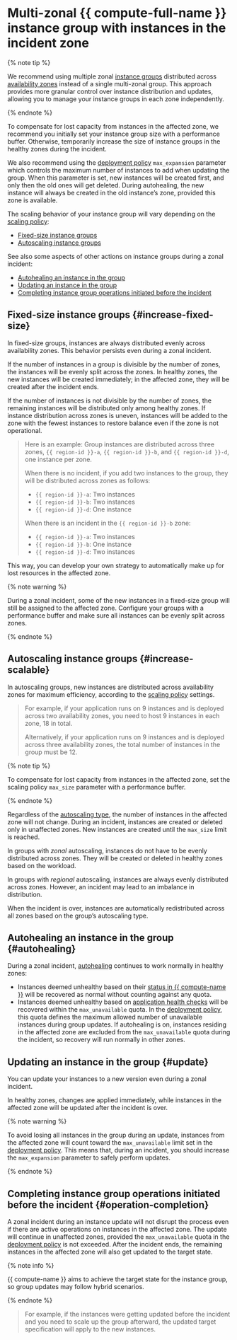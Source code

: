 # Multi-zonal {{ compute-full-name }} instance group with instances in the incident zone

{% note tip %}

We recommend using multiple zonal [instance groups](../index.md) distributed across [availability zones](../../../../overview/concepts/geo-scope.md) instead of a single multi-zonal group. This approach provides more granular control over instance distribution and updates, allowing you to manage your instance groups in each zone independently.

{% endnote %}

To compensate for lost capacity from instances in the affected zone, we recommend you initially set your instance group size with a performance buffer. Otherwise, temporarily increase the size of instance groups in the healthy zones during the incident.

We also recommend using the [deployment policy](../policies/deploy-policy.md) `max_expansion` parameter which controls the maximum number of instances to add when updating the group. When this parameter is set, new instances will be created first, and only then the old ones will get deleted. During autohealing, the new instance will always be created in the old instance’s zone, provided this zone is available.

The scaling behavior of your instance group will vary depending on the [scaling policy](../policies/scale-policy.md):

* [Fixed-size instance groups](#increase-fixed-size)
* [Autoscaling instance groups](#increase-scalable)

See also some aspects of other actions on instance groups during a zonal incident:

* [Autohealing an instance in the group](#autohealing)
* [Updating an instance in the group](#update)
* [Completing instance group operations initiated before the incident](#operation-completion)

## Fixed-size instance groups {#increase-fixed-size}

In fixed-size groups, instances are always distributed evenly across availability zones. This behavior persists even during a zonal incident.

If the number of instances in a group is divisible by the number of zones, the instances will be evenly split across the zones. In healthy zones, the new instances will be created immediately; in the affected zone, they will be created after the incident ends.

If the number of instances is not divisible by the number of zones, the remaining instances will be distributed only among healthy zones. If instance distribution across zones is uneven, instances will be added to the zone with the fewest instances to restore balance even if the zone is not operational.

> Here is an example: Group instances are distributed across three zones, `{{ region-id }}-a`, `{{ region-id }}-b`, and `{{ region-id }}-d`, one instance per zone.
>
> When there is no incident, if you add two instances to the group, they will be distributed across zones as follows:
> * `{{ region-id }}-a`: Two instances
> * `{{ region-id }}-b`: Two instances
> * `{{ region-id }}-d`: One instance
> 
> When there is an incident in the `{{ region-id }}-b` zone:
> * `{{ region-id }}-a`: Two instances
> * `{{ region-id }}-b`: One instance
> * `{{ region-id }}-d`: Two instances

This way, you can develop your own strategy to automatically make up for lost resources in the affected zone.

{% note warning %}

During a zonal incident, some of the new instances in a fixed-size group will still be assigned to the affected zone. Configure your groups with a performance buffer and make sure all instances can be evenly split across zones.

{% endnote %}

## Autoscaling instance groups {#increase-scalable}

In autoscaling groups, new instances are distributed across availability zones for maximum efficiency, according to the [scaling policy](../policies/scale-policy.md#auto-scale-policy) settings.

> For example, if your application runs on 9 instances and is deployed across two availability zones, you need to host 9 instances in each zone, 18 in total.
> 
> Alternatively, if your application runs on 9 instances and is deployed across three availability zones, the total number of instances in the group must be 12.

{% note tip %}

To compensate for lost capacity from instances in the affected zone, set the scaling policy `max_size` parameter with a performance buffer.

{% endnote %}

Regardless of the [autoscaling type](../scale.md#auto-scale-type), the number of instances in the affected zone will not change. During an incident, instances are created or deleted only in unaffected zones. New instances are created until the `max_size` limit is reached.

In groups with _zonal_ autoscaling, instances do not have to be evenly distributed across zones. They will be created or deleted in healthy zones based on the workload.

In groups with _regional_ autoscaling, instances are always evenly distributed across zones. However, an incident may lead to an imbalance in distribution.

When the incident is over, instances are automatically redistributed across all zones based on the group’s autoscaling type.

## Autohealing an instance in the group {#autohealing}

During a zonal incident, [autohealing](../autohealing.md#healthcheck-cases) continues to work normally in healthy zones:

* Instances deemed unhealthy based on their [status in {{ compute-name }}](../autohealing.md#auto-healthcheck) will be recovered as normal without counting against any quota.
* Instances deemed unhealthy based on [application health checks](../autohealing.md#functional-healthcheck) will be recovered within the `max_unavailable` quota. In the [deployment policy](../policies/deploy-policy.md), this quota defines the maximum allowed number of unavailable instances during group updates. If autohealing is on, instances residing in the affected zone are excluded from the `max_unavailable` quota during the incident, so recovery will run normally in other zones.

## Updating an instance in the group {#update}

You can update your instances to a new version even during a zonal incident.

In healthy zones, changes are applied immediately, while instances in the affected zone will be updated after the incident is over. 

{% note warning %}

To avoid losing all instances in the group during an update, instances from the affected zone will count toward the `max_unavailable` limit set in the [deployment policy](../policies/deploy-policy.md). This means that, during an incident, you should increase the `max_expansion` parameter to safely perform updates.

{% endnote %}

## Completing instance group operations initiated before the incident {#operation-completion}

A zonal incident during an instance update will not disrupt the process even if there are active operations on instances in the affected zone. The update will continue in unaffected zones, provided the `max_unavailable` quota in the [deployment policy](../policies/deploy-policy.md) is not exceeded. After the incident ends, the remaining instances in the affected zone will also get updated to the target state.

{% note info %}

{{ compute-name }} aims to achieve the target state for the instance group, so group updates may follow hybrid scenarios.

{% endnote %}

> For example, if the instances were getting updated before the incident and you need to scale up the group afterward, the updated target specification will apply to the new instances.